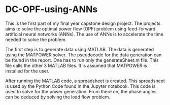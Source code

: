# DC-OPF-using-ANNs
This is the first part of my final year capstone design project. The projects aims to solve the optimal power flow (OPF) problem using feed-forward artificial neural networks (ANNs). The use of ANNs is to accelerate the time needed to solve the problem. 

The first step is to generate data using MATLAB. The data is generated using the MATPOWER solver. The pseudocode for the data generation can be found in the report. One has to run only the generateSheet.m file. This file calls the other 3 MATLAB files. It is assumed that MATPOWER is installed for the user.

After running the MATLAB code, a spreadsheet is created. This spreadsheet is used by the Python Code found in the Jupyter notebook. This code is used to solve for the power generation. From there on, the phase angles can be deduced by solving the load flow problem. 
